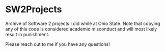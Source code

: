 # SW2Projects

Archive of Software 2 projects I did while at Ohio State. Note that copying any of this code is considered academic misconduct and will most likely result in punishment. 

Please reach out to me if you have any questions!
